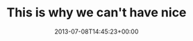 ---
retweeted: false
source: <a href="http://twitter.com" rel="nofollow">Twitter Web Client</a>
entities:
  hashtags: []
  symbols: []
  user_mentions: []
  urls:
  - url: https://t.co/c1QAb8UvtT
    expanded_url: https://www.youtube.com/watch?v=gYNt2TSh9b0
    display_url: youtube.com/watch?v=gYNt2T…
    indices:
    - '39'
    - '62'
display_text_range:
- '0'
- '66'
favorite_count: '1'
id_str: '354249863296323584'
truncated: false
retweet_count: '2'
id: '354249863296323584'
possibly_sensitive: false
created_at: Mon Jul 08 14:45:23 +0000 2013
favorited: false
full_text: 'This is why we can''t have nice things:  :-('
lang: en
quote_url: https://www.youtube.com/watch?v=gYNt2TSh9b0
tags:
- pesos:twitter
date: '2013-07-08T14:45:23+00:00'
src: https://twitter.com/bascht/status/354249863296323584
original_url: https://twitter.com/bascht/status/354249863296323584
type: twitter_tweet
text: 'This is why we can''t have nice things:  :-('
title: 'This is why we can''t have nice '

---